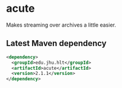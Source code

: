 # acute
Makes streaming over archives a little easier.

Latest Maven dependency
---
```xml
<dependency>
  <groupId>edu.jhu.hlt</groupId>
  <artifactId>acute</artifactId>
  <version>2.1.1</version>
</dependency>
```
